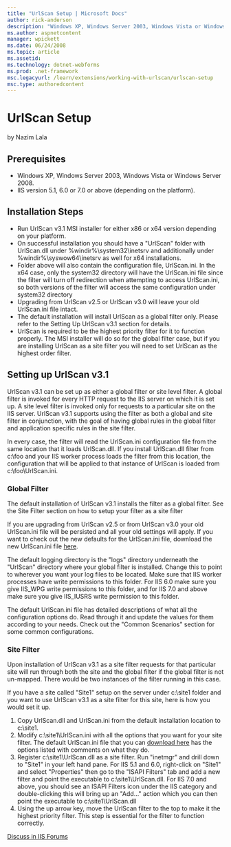 ```yaml
---
title: "UrlScan Setup | Microsoft Docs"
author: rick-anderson
description: "Windows XP, Windows Server 2003, Windows Vista or Windows Server 2008. IIS version 5.1, 6.0 or 7.0 or above (depending on the platform). Installation Steps R..."
ms.author: aspnetcontent
manager: wpickett
ms.date: 06/24/2008
ms.topic: article
ms.assetid: 
ms.technology: dotnet-webforms
ms.prod: .net-framework
msc.legacyurl: /learn/extensions/working-with-urlscan/urlscan-setup
msc.type: authoredcontent
---
```

UrlScan Setup
====================
by Nazim Lala

## Prerequisites

- Windows XP, Windows Server 2003, Windows Vista or Windows Server 2008.
- IIS version 5.1, 6.0 or 7.0 or above (depending on the platform).

## Installation Steps

- Run UrlScan v3.1 MSI installer for either x86 or x64 version depending on your platform.
- On successful installation you should have a "UrlScan" folder with UrlScan.dll under %windir%\system32\inetsrv and additionally under %windir%\syswow64\inetsrv as well for x64 installations.
- Folder above will also contain the configuration file, UrlScan.ini. In the x64 case, only the system32 directory will have the UrlScan.ini file since the filter will turn off redirection when attempting to access UrlScan.ini, so both versions of the filter will access the same configuration under system32 directory
- Upgrading from UrlScan v2.5 or UrlScan v3.0 will leave your old UrlScan.ini file intact.
- The default installation will install UrlScan as a global filter only. Please refer to the Setting Up UrlScan v3.1 section for details.
- UrlScan is required to be the highest priority filter for it to function properly. The MSI installer will do so for the global filter case, but if you are installing UrlScan as a site filter you will need to set UrlScan as the highest order filter.

## Setting up UrlScan v3.1

UrlScan v3.1 can be set up as either a global filter or site level filter. A global filter is invoked for every HTTP request to the IIS server on which it is set up. A site level filter is invoked only for requests to a particular site on the IIS server. UrlScan v3.1 supports using the filter as both a global and site filter in conjunction, with the goal of having global rules in the global filter and application specific rules in the site filter.

In every case, the filter will read the UrlScan.ini configuration file from the same location that it loads UrlScan.dll. If you install UrlScan.dll filter from c:\foo and your IIS worker process loads the filter from this location, the configuration that will be applied to that instance of UrlScan is loaded from c:\foo\UrlScan.ini.

### Global Filter

The default installation of UrlScan v3.1 installs the filter as a global filter. See the Site Filter section on how to setup your filter as a site filter

If you are upgrading from UrlScan v2.5 or from UrlScan v3.0 your old UrlScan.ini file will be persisted and all your old settings will apply. If you want to check out the new defaults for the UrlScan.ini file, download the new UrlScan.ini file [here](../../../community/files/UrlScan/UrlScan-ini_v3.zipdownloads/files/UrlScan/UrlScan-ini_v31.zip.md).

The default logging directory is the "logs" directory underneath the "UrlScan" directory where your global filter is installed. Change this to point to wherever you want your log files to be located. Make sure that IIS worker processes have write permissions to this folder. For IIS 6.0 make sure you give IIS\_WPG write permissions to this folder, and for IIS 7.0 and above make sure you give IIS\_IUSRS write permission to this folder.

The default UrlScan.ini file has detailed descriptions of what all the configuration options do. Read through it and update the values for them according to your needs. Check out the "Common Scenarios" section for some common configurations.

### Site Filter

Upon installation of UrlScan v3.1 as a site filter requests for that particular site will run through both the site and the global filter if the global filter is not un-mapped. There would be two instances of the filter running in this case.

If you have a site called "Site1" setup on the server under c:\site1 folder and you want to use UrlScan v3.1 as a site filter for this site, here is how you would set it up.

1. Copy UrlScan.dll and UrlScan.ini from the default installation location to c:\site1.
2. Modify c:\site1\UrlScan.ini with all the options that you want for your site filter. The default UrlScan.ini file that you can [download here](../../../community/files/UrlScan/UrlScan-ini_v3.zipdownloads/files/UrlScan/UrlScan-ini_v31.zip.md) has the options listed with comments on what they do.
3. Register c:\site1\UrlScan.dll as a site filter. Run "inetmgr" and drill down to "Site1" in your left hand pane. For IIS 5.1 and 6.0, right-click on "Site1" and select "Properties" then go to the "ISAPI Filters" tab and add a new filter and point the executable to c:\site1\UrlScan.dll. For IIS 7.0 and above, you should see an ISAPI Filters icon under the IIS category and double-clicking this will bring up an "Add…" action which you can then point the executable to c:\site1\UrlScan.dll
4. Using the up arrow key, move the UrlScan filter to the top to make it the highest priority filter. This step is essential for the filter to function correctly.
  
  
[Discuss in IIS Forums](https://forums.iis.net/1043.aspx)